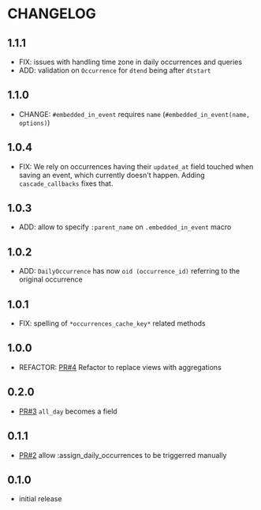 # CHANGELOG

## 1.1.1

* FIX: issues with handling time zone in daily occurrences and queries
* ADD: validation on `Occurrence` for `dtend` being after `dtstart`

## 1.1.0

* CHANGE: `#embedded_in_event` requires `name` (`#embedded_in_event(name, options)`)

## 1.0.4

* FIX: We rely on occurrences having their `updated_at` field touched when saving an event, which currently doesn't happen. Adding `cascade_callbacks` fixes that.

## 1.0.3

* ADD: allow to specify `:parent_name` on `.embedded_in_event` macro

## 1.0.2

* ADD: `DailyOccurrence` has now `oid (occurrence_id)` referring to the original occurrence

## 1.0.1

* FIX: spelling of `*occurrences_cache_key*` related methods

## 1.0.0

* REFACTOR: [PR#4](https://github.com/tomasc/mongoid_occurrences/pull/4) Refactor to replace views with aggregations

## 0.2.0

* [PR#3](https://github.com/tomasc/mongoid_occurrences/pull/3) `all_day` becomes a field

## 0.1.1

* [PR#2](https://github.com/tomasc/mongoid_occurrences/pull/2) allow :assign_daily_occurrences to be triggerred manually

## 0.1.0

* initial release
